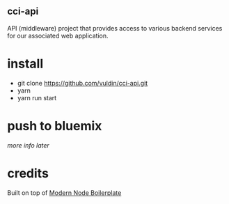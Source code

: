 ## cci-api

API (middleware) project that provides access to various backend services for our associated web application.

# install

- git clone https://github.com/vuldin/cci-api.git
- yarn
- yarn run start

# push to bluemix

*more info later*

# credits

Built on top of [Modern Node Boilerplate](https://github.com/sheerun/modern-node)
